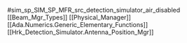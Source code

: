 #sim_sp_SIM_SP_MFR_src_detection_simulator_air_disabled
[[Beam_Mgr_Types]]
[[Physical_Manager]]
[[Ada.Numerics.Generic_Elementary_Functions]]
[[Hrk_Detection_Simulator.Antenna_Position_Mgr]]
